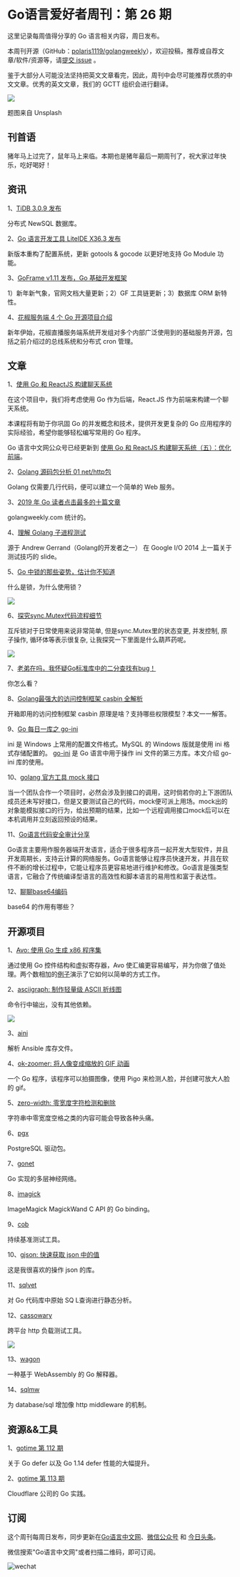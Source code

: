 # Go语言爱好者周刊：第 26 期

这里记录每周值得分享的 Go 语言相关内容，周日发布。

本周刊开源（GitHub：[polaris1119/golangweekly](https://github.com/polaris1119/golangweekly)），欢迎投稿，推荐或自荐文章/软件/资源等，请[提交 issue](https://github.com/polaris1119/golangweekly/issues) 。

鉴于大部分人可能没法坚持把英文文章看完，因此，周刊中会尽可能推荐优质的中文文章。优秀的英文文章，我们的 GCTT 组织会进行翻译。

![](imgs/issue026/cover.jpeg)

题图来自 Unsplash

## 刊首语

猪年马上过完了，鼠年马上来临。本期也是猪年最后一期周刊了，祝大家过年快乐，吃好喝好！

## 资讯

1、[TiDB 3.0.9 发布](https://pingcap.com/docs-cn/v3.1/releases/3.0.9/)

分布式 NewSQL 数据库。

2、[Go 语言开发工具 LiteIDE X36.3 发布](https://www.oschina.net/news/112838/litelde-x-36-3-released)

新版本重构了配置系统，更新 gotools & gocode 以更好地支持 Go Module 功能。

3、[GoFrame v1.11 发布，Go 基础开发框架](https://www.oschina.net/news/112783/goframe-1-11-released)

1）新年新气象，官网文档大量更新；2）GF 工具链更新；3）数据库 ORM 新特性。

4、[花椒服务端 4 个 Go 开源项目介绍](https://mp.weixin.qq.com/s/IcBbLCmGXMQtktUVs0jY4g)

新年伊始，花椒直播服务端系统开发组对多个内部广泛使用到的基础服务开源，包括之前介绍过的总线系统和分布式 cron 管理。

## 文章

1、[使用 Go 和 ReactJS 构建聊天系统](https://mp.weixin.qq.com/s/qg-hrRTDCw5hxaXY3OoFtw)

在这个项目中，我们将考虑使用 Go 作为后端，React.JS 作为前端来构建一个聊天系统。

本课程将有助于你巩固 Go 的并发概念和技术，提供开发更复杂的 Go 应用程序的实际经验，希望你能够轻松编写常用的 Go 程序。

Go 语言中文网公众号已经更新到 [使用 Go 和 ReactJS 构建聊天系统（五）：优化前端](https://mp.weixin.qq.com/s/aqubuzDVKQMENiM7lTnh3A)。

2、[Golang 源码包分析 01 net/http包](https://mp.weixin.qq.com/s/EuucDt5yVjnXHXmmfhT_vQ)

Golang 仅需要几行代码，便可以建立一个简单的 Web 服务。

3、[2019 年 Go 读者点击最多的十篇文章](https://colobu.com/2020/01/07/Top-Go-Links-of-2019/)

golangweekly.com 统计的。

4、[理解 Golang 子进程测试](https://juejin.im/post/5e19309c5188254c45778617)

源于 Andrew Gerrand（Golang的开发者之一） 在 Google I/O 2014 上一篇关于测试技巧的 slide。

5、[Go 中锁的那些姿势，估计你不知道](https://learnku.com/articles/39577)

什么是锁，为什么使用锁？

![](imgs/issue026/locker.png)

6、[探究sync.Mutex代码流程细节](https://juejin.im/post/5e1d8723f265da3e0535ef0c)

互斥锁对于日常使用来说非常简单, 但是sync.Mutex里的状态变更, 并发控制, 原子操作, 循环体等表示很复杂, 让我探究一下里面是什么葫芦药呢。

![](imgs/issue026/sync_mutex.png)

7、[老弟在吗，我怀疑Go标准库中的二分查找有bug！](https://mp.weixin.qq.com/s/LxkHgenQS9l0i3-OWetFuQ)

你怎么看？

8、[Golang最强大的访问控制框架 casbin 全解析](https://mp.weixin.qq.com/s/B2FCMuBt0RvjLhkI3Fv60A)

开箱即用的访问控制框架 casbin 原理是啥？支持哪些权限模型？本文一一解答。

9、[Go 每日一库之 go-ini](https://juejin.im/post/5e1f9953e51d450209730323)

ini 是 Windows 上常用的配置文件格式。MySQL 的 Windows 版就是使用 ini 格式存储配置的。 [go-ini](https://github.com/go-ini/ini) 是 Go 语言中用于操作 ini 文件的第三方库。本文介绍 go-ini 库的使用。

10、[golang 官方工具 mock 接口](https://segmentfault.com/a/1190000021613786)

当一个团队合作一个项目时，必然会涉及到接口的调用，这时倘若你的上下游团队成员还未写好接口，但是又要测试自己的代码，mock便可派上用场。mock出的对象能模拟接口的行为，给出预期的结果，比如一个远程调用接口mock后可以在本机调用并立刻返回预设的结果。

11、[Go语言代码安全审计分享](https://mp.weixin.qq.com/s/8Ju05hYCYk6bOgkvjtP11A)

Go语言主要用作服务器端开发语言，适合于很多程序员一起开发大型软件，并且开发周期长，支持云计算的网络服务。Go语言能够让程序员快速开发，并且在软件不断的增长过程中，它能让程序员更容易地进行维护和修改。Go语言是强类型语言，它融合了传统编译型语言的高效性和脚本语言的易用性和富于表达性。

12、[聊聊base64编码](https://mp.weixin.qq.com/s/1G9v0ysUBK0VLAFzYMIp3A)

base64 的作用有哪些？

## 开源项目

1、[Avo: 使用 Go 生成 x86 程序集](https://github.com/mmcloughlin/avo) 

通过使用 Go 控件结构和虚拟寄存器，Avo 使汇编更容易编写，并为你做了值处理。两个数相加的[例子](https://github.com/mmcloughlin/avo/tree/master/examples/add)演示了它如何以简单的方式工作。

2、[asciigraph: 制作轻量级 ASCII 折线图](https://github.com/guptarohit/asciigraph)

命令行中输出，没有其他依赖。

![](imgs/issue026/asciigraph.jpg)

3、[aini](https://github.com/relex/aini)

解析 Ansible 库存文件。

4、[ok-zoomer: 将人像变成缩放的 GIF 动画](https://github.com/jbirms/ok-zoomer)

一个 Go 程序，该程序可以拍摄图像，使用 Pigo 来检测人脸，并创建可放大人脸的 gif。

5、[zero-width: 零宽度字符检测和删除](https://github.com/trubitsyn/go-zero-width)

字符串中零宽度空格之类的内容可能会导致各种头痛。

6、[pgx](https://github.com/jackc/pgx)

PostgreSQL 驱动包。

7、[gonet](https://github.com/dathoangnd/gonet)

Go 实现的多层神经网络。

8、[imagick](https://github.com/gographics/imagick)

ImageMagick MagickWand C API 的 Go binding。

9、[cob](https://github.com/knqyf263/cob)

持续基准测试工具。

10、[gjson: 快速获取 json 中的值](https://github.com/tidwall/gjson)

这是我很喜欢的操作 json 的库。

11、[sqlvet](https://github.com/houqp/sqlvet)

对 Go 代码库中原始 SQ L查询进行静态分析。

12、[cassowary](https://github.com/rogerwelin/cassowary)

跨平台 http 负载测试工具。

![](imgs/issue026/cassowary.gif)

13、[wagon](https://github.com/go-interpreter/wagon)

一种基于 WebAssembly 的 Go 解释器。

14、[sqlmw](https://github.com/ngrok/sqlmw)

为 database/sql 增加像 http middleware 的机制。

## 资源&&工具

1、[gotime 第 112 期](https://changelog.com/gotime/112)

关于 Go defer 以及 Go 1.14 defer 性能的大幅提升。

2、[gotime 第 113 期](https://changelog.com/gotime/113)

Cloudflare 公司的 Go 实践。

## 订阅

这个周刊每周日发布，同步更新在[Go语言中文网](https://studygolang.com/go/weekly)、[微信公众号](https://weixin.sogou.com/weixin?query=Go%E8%AF%AD%E8%A8%80%E4%B8%AD%E6%96%87%E7%BD%91) 和 [今日头条](https://www.toutiao.com/c/user/59903081459/#mid=1586087918877709)。

微信搜索"Go语言中文网"或者扫描二维码，即可订阅。

![wechat](imgs/wechat.png)
